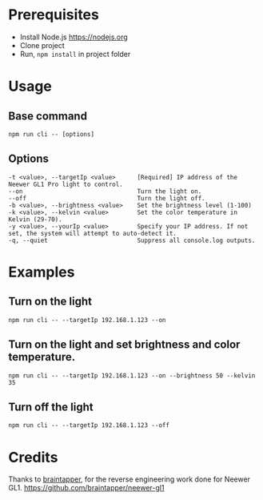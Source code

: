 # Prerequisites
- Install Node.js https://nodejs.org
- Clone project
- Run, `npm install` in project folder

# Usage

## Base command
```
npm run cli -- [options]
```

## Options
```
-t <value>, --targetIp <value>      [Required] IP address of the Neewer GL1 Pro light to control.
--on                                Turn the light on.
--off                               Turn the light off.
-b <value>, --brightness <value>    Set the brightness level (1-100)
-k <value>, --kelvin <value>        Set the color temperature in Kelvin (29-70).
-y <value>, --yourIp <value>        Specify your IP address. If not set, the system will attempt to auto-detect it.
-q, --quiet                         Suppress all console.log outputs.
```

# Examples

## Turn on the light
```
npm run cli -- --targetIp 192.168.1.123 --on
```

## Turn on the light and set brightness and color temperature.
```
npm run cli -- --targetIp 192.168.1.123 --on --brightness 50 --kelvin 35
```

## Turn off the light
```
npm run cli -- --targetIp 192.168.1.123 --off
```


# Credits

Thanks to [braintapper](https://github.com/braintapper), for the reverse engineering work done for Neewer GL1.
https://github.com/braintapper/neewer-gl1
